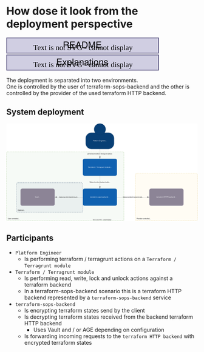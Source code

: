 # How dose it look from the deployment perspective

[![readme](../assets/breadcrum-readme.drawio.svg)](../../README.md)[![explanation](../assets/breadcrum-explanation.drawio.svg)](./index.md)

The deployment is separated into two environments.  
One is controlled by the user of terraform-sops-backend and the other is controlled by the provider of the used terraform HTTP backend.

## System deployment

![architecture](../assets/architecture.drawio.svg)

## Participants

* `Platform Engineer`
    * Is performing terraform / terragrunt actions on a `Terraform / Terragrunt module`
* `Terraform / Terragrunt module`
    * Is performing read, write, lock and unlock actions against a terraform backend
    * In a terraform-sops-backend scenario this is a terraform HTTP backend represented by a `terraform-sops-backend` service
* `terraform-sops-backend`
    * Is encrypting terraform states send by the client
    * Is decrypting terraform states received from the backend terraform HTTP backend
        * Uses Vault and / or AGE depending on configuration
    * Is forwarding incoming requests to the `terraform HTTP backend` with encrypted terraform states
